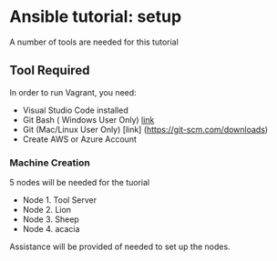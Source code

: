 # Ansible tutorial: setup

A number of tools are needed for this tutorial 

## Tool Required

In order to run Vagrant, you need:

- Visual Studio Code installed 
- Git Bash ( Windows User Only) [link](https://git-scm.com/download/win)
- Git (Mac/Linux User Only) [link] (https://git-scm.com/downloads)
- Create AWS or Azure Account 



### Machine Creation 

5 nodes will be needed for the tuorial

- Node 1. Tool Server 
- Node 2. Lion
- Node 3. Sheep
- Node 4. acacia

Assistance will be provided of needed to set up the nodes.

